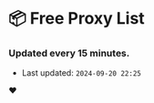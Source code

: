 # :package: Free Proxy List
### Updated every 15 minutes.

- Last updated: `2024-09-20 22:25`

:heart:
